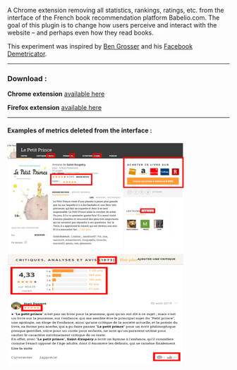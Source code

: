 A Chrome extension removing all statistics, rankings, ratings, etc. from the interface of the French book recommendation platform Babelio.com. The goal of this plugin is to change how users perceive and interact with the website – and perhaps even how they read books.

This experiment was inspired by [Ben Grosser](https://bengrosser.com/) and his [Facebook Demetricator](https://chromewebstore.google.com/detail/facebook-demetricator/dbkgglbefgkimiadfjmgnkjmaoahephg).

---------
### Download :

**Chrome extension** [available here](https://chromewebstore.google.com/detail/babelio-demetricator/naflkjcclkkaallpfpkokchcgjclifag?hl=fr&pli=1)

**Firefox extension** [available here](https://addons.mozilla.org/fr/firefox/addon/babelio-demetricator/?utm_source=addons.mozilla.org&utm_medium=referral&utm_content=search)


---------

#### Examples of metrics deleted from the interface :
<img src="assets/images/Before.png" alt="Before" width="400"/>
<img src="assets/images/Before2.png" alt="Before" width="400"/>


<!-- ### After :
<img src="assets/images/After.png" alt="After" width="400"/> -->